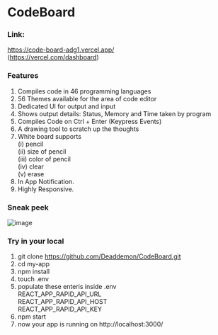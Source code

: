 # CodeBoard

### Link:
https://code-board-adg1.vercel.app/
<br>
(https://vercel.com/dashboard)

### Features
1. Compiles code in 46 programming languages
2. 56 Themes available for the area of code editor
3. Dedicated UI for output and input 
4. Shows output details: Status, Memory and Time taken by program
5. Compiles Code on Ctrl + Enter (Keypress Events)
6. A drawing tool to scratch up the thoughts
7. White board supports <br>
    (i) pencil<br>
   (ii) size of pencil<br>
   (iii) color of pencil<br>
   (iv) clear<br>
   (v)  erase <br>
9. In App Notification.
10. Highly Responsive.


### Sneak peek

 

![image](https://github.com/Deaddemon/CodeBoard/assets/77224604/7cbdf028-9985-4870-80de-eabea2642baa)


### Try in your local
1. git clone https://github.com/Deaddemon/CodeBoard.git
2. cd my-app
3. npm install
4. touch .env
5. populate these enteris inside .env <br>
REACT_APP_RAPID_API_URL <br>
REACT_APP_RAPID_API_HOST  <br>
REACT_APP_RAPID_API_KEY  <br>
6. npm start
7. now your app is running on http://localhost:3000/
